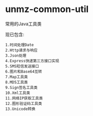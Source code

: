 # unmz-common-util
常用的Java工具类

现已包含:

    1.时间处理Date
    2.Http请求与响应
    3.Json处理
    4.Express快递第三方接口实现
    5.SMS短信发送接口
    6.图片和Base64互转
    7.Map工具类
    8.MD5工具类
    9.Sign签名工具类
    10.Xml工具类
    11.网络IP获取工具类
    12.图形验证码工具类
    13.Unicode转换
